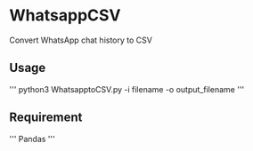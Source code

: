 # WhatsappCSV
Convert WhatsApp chat history to CSV

## Usage
'''
python3 WhatsapptoCSV.py -i filename -o output_filename
'''
## Requirement
'''
Pandas
'''